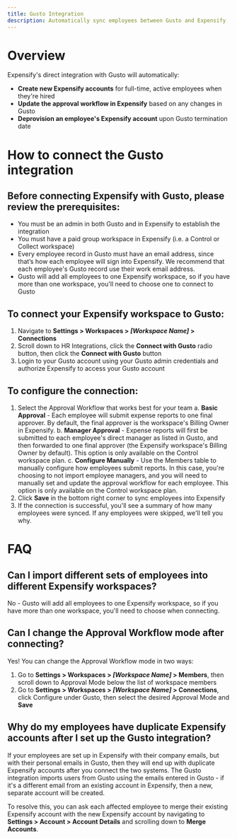 ```yaml
---
title: Gusto Integration
description: Automatically sync employees between Gusto and Expensify
---
```


# Overview

Expensify's direct integration with Gusto will automatically:

- **Create new Expensify accounts** for full-time, active employees when they're hired
- **Update the approval workflow in Expensify** based on any changes in Gusto
- **Deprovision an employee's Expensify account** upon Gusto termination date

# How to connect the Gusto integration
## Before connecting Expensify with Gusto, please review the prerequisites:

- You must be an admin in both Gusto and in Expensify to establish the integration
- You must have a paid group workspace in Expensify (i.e. a Control or Collect workspace)
- Every employee record in Gusto must have an email address, since that’s how each employee will sign into Expensify. We recommend that each employee's Gusto record use their work email address.
- Gusto will add all employees to one Expensify workspace, so if you have more than one workspace, you'll need to choose one to connect to Gusto

## To connect your Expensify workspace to Gusto:

1. Navigate to **Settings > Workspaces > _[Workspace Name]_ > Connections**
2. Scroll down to HR Integrations, click the **Connect with Gusto** radio button, then click the **Connect with Gusto** button
3. Login to your Gusto account using your Gusto admin credentials and authorize Expensify to access your Gusto account

## To configure the connection:

1. Select the Approval Workflow that works best for your team
    a. **Basic Approval** - Each employee will submit expense reports to one final approver. By default, the final approver is the workspace's Billing Owner in Expensify.
    b. **Manager Approval** - Expense reports will first be submitted to each employee's direct manager as listed in Gusto, and then forwarded to one final approver (the Expensify workspace's Billing Owner by default). This option is only available on the Control workspace plan.
    c. **Configure Manually** - Use the Members table to manually configure how employees submit reports. In this case, you're choosing to not import employee managers, and you will need to manually set and update the approval workflow for each employee. This option is only available on the Control workspace plan.
2. Click **Save** in the bottom right corner to sync employees into Expensify
3. If the connection is successful, you'll see a summary of how many employees were synced. If any employees were skipped, we'll tell you why.

# FAQ
## Can I import different sets of employees into different Expensify workspaces?

No - Gusto will add all employees to one Expensify workspace, so if you have more than one workspace, you'll need to choose when connecting.

## Can I change the Approval Workflow mode after connecting?

Yes! You can change the Approval Workflow mode in two ways:

1. Go to **Settings > Workspaces >  _[Workspace Name]_ > Members**, then scroll down to Approval Mode below the list of workspace members
2. Go to **Settings > Workspaces >  _[Workspace Name]_ > Connections**, click Configure under Gusto, then select the desired Approval Mode and **Save**


## Why do my employees have duplicate Expensify accounts after I set up the Gusto integration?

If your employees are set up in Expensify with their company emails, but with their personal emails in Gusto, then they will end up with duplicate Expensify accounts after you connect the two systems. The Gusto integration imports users from Gusto using the emails entered in Gusto - if it's a different email from an existing account in Expensify, then a new, separate account will be created.

To resolve this, you can ask each affected employee to merge their existing Expensify account with the new Expensify account by navigating to **Settings > Account > Account Details** and scrolling down to **Merge Accounts**.

